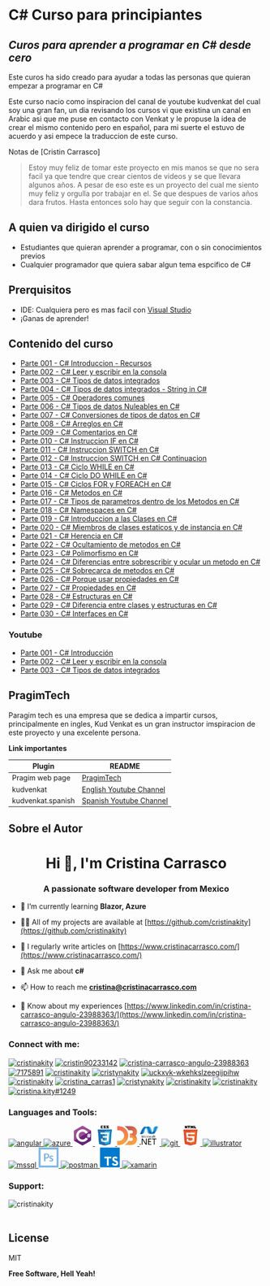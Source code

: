 # C# Curso para principiantes
## _Curos para aprender a programar en C# desde cero_

Este curos ha sido creado para ayudar a todas las personas que quieran empezar a programar en C#

Este curso nacio como inspiracion del canal de youtube kudvenkat del cual soy una gran fan, un dia revisando los cursos vi que existina un canal en Arabic asi que me puse en contacto con Venkat y le propuse la idea de crear el mismo contenido pero en español, para mi suerte el estuvo de acuerdo y asi empece la traduccion de este curso.

Notas  de [Cristin Carrasco] 

> Estoy muy feliz de tomar este proyecto en mis manos
> se que no sera facil ya que tendre que crear cientos de videos
> y se que llevara algunos años.  A pesar de eso este es un proyecto
> del cual me siento muy feliz y orgulla por trabajar en el.
> Se que despues de varios años dara frutos.
> Hasta entonces solo hay que seguir con la constancia.

## A quien va dirigido el curso
- Estudiantes que quieran aprender a programar, con o sin conocimientos previos
- Cualquier programador que quiera sabar algun tema espcifico de C#

## Prerquisitos
- IDE: Cualquiera pero es mas facil con [Visual Studio](https://visualstudio.microsoft.com/)
- ¡Ganas de aprender!

## Contenido del curso

- [Parte 001 - C# Introduccion - Recursos][Parte001]
- [Parte 002 - C# Leer y escribir en la consola][Parte002]
- [Parte 003 - C# Tipos de datos integrados][Parte003]
- [Parte 004 - C# Tipos de datos integrados - String in C#][Parte004]
- [Parte 005 - C# Operadores comunes][Parte005]
- [Parte 006 - C# Tipos de datos Nuleables en C#][Parte006]
- [Parte 007 - C# Conversiones de tipos de datos en C#][Parte007]
- [Parte 008 - C# Arreglos en C#][Parte008]
- [Parte 009 - C# Comentarios en C#][Parte009]
- [Parte 010 - C# Instruccion IF en C#][Parte010]
- [Parte 011 - C# Instruccion SWITCH en C#][Parte011]
- [Parte 012 - C# Instruccion SWITCH en C# Continuacion][Parte012]
- [Parte 013 - C# Ciclo WHILE en C#][Parte013]
- [Parte 014 - C# Ciclo DO WHILE en C#][Parte014]
- [Parte 015 - C# Ciclos FOR y FOREACH en C#][Parte015]
- [Parte 016 - C# Metodos en C#][Parte016]
- [Parte 017 - C# Tipos de parametros dentro de los Metodos en C#][Parte017]
- [Parte 018 - C# Namespaces en C#][Parte018]
- [Parte 019 - C# Introduccion a las Clases en C#][Parte019]
- [Parte 020 - C# Miembros de clases estaticos y de instancia en C#][Parte020]
- [Parte 021 - C# Herencia en C#][Parte021]
- [Parte 022 - C# Ocultamiento de metodos en C#][Parte022]
- [Parte 023 - C# Polimorfismo en C#][Parte023]
- [Parte 024 - C# Diferencias entre sobrescribir y ocular un metodo en C#][Parte024]
- [Parte 025 - C# Sobrecarca de metodos en C#][Parte025]
- [Parte 026 - C# Porque usar propiedades en C#][Parte026]
- [Parte 027 - C# Propiedades en C#][Parte027]
- [Parte 028 - C# Estructuras en C#][Parte028]
- [Parte 029 - C# Diferencia entre clases y estructuras en C#][Parte029]
- [Parte 030 - C# Interfaces en C#][Parte030]

### Youtube
 - [Parte 001 - C# Introducción](https://www.youtube.com/watch?v=nSMybHaYddo&list=PLc-yEcA6C6vnuUpisYeg47UoNJ4fg2QMg&ab_channel=KudvenkatSpanish)
- [Parte 002 - C# Leer y escribir en la consola](https://www.youtube.com/watch?v=-NGto7710Qk&list=PLc-yEcA6C6vnuUpisYeg47UoNJ4fg2QMg&index=2&ab_channel=KudvenkatSpanish)
- [Parte 003 - C# Tipos de datos integrados](https://www.youtube.com/watch?v=wIhXJTQ1b_w&list=PLc-yEcA6C6vnuUpisYeg47UoNJ4fg2QMg&index=3&ab_channel=KudvenkatSpanish)

## PragimTech

Paragim tech es una empresa que se dedica a impartir cursos, principalmente en ingles, Kud Venkat es un gran instructor imspiracion de este proyecto y una excelente persona.

**Link importantes**

| Plugin | README |
| ------ | ------ |
| Pragim web page | [PragimTech](https://www.pragimtech.com/) |
| kudvenkat  | [English Youtube Channel](https://www.youtube.com/user/kudvenkat) |
| kudvenkat.spanish |  [Spanish Youtube Channel](https://www.youtube.com/channel/UCb9PsSeO2JleEVADjLyORaA) |

## Sobre el Autor

<h1 align="center">Hi 👋, I'm Cristina Carrasco</h1>
<h3 align="center">A passionate software developer from Mexico</h3>

- 🌱 I’m currently learning **Blazor, Azure**

- 👨‍💻 All of my projects are available at [https://github.com/cristinakity](https://github.com/cristinakity)

- 📝 I regularly write articles on [https://www.cristinacarrasco.com/](https://www.cristinacarrasco.com/)

- 💬 Ask me about **c#**

- 📫 How to reach me **cristina@cristinacarrasco.com**

- 📄 Know about my experiences [https://www.linkedin.com/in/cristina-carrasco-angulo-23988363/](https://www.linkedin.com/in/cristina-carrasco-angulo-23988363/)

<h3 align="left">Connect with me:</h3>
<p align="left">
<a href="https://dev.to/cristinakity" target="blank"><img align="center" src="https://cdn.jsdelivr.net/npm/simple-icons@3.0.1/icons/dev-dot-to.svg" alt="cristinakity" height="30" width="40" /></a>
<a href="https://twitter.com/cristin90233142" target="blank"><img align="center" src="https://raw.githubusercontent.com/rahuldkjain/github-profile-readme-generator/master/src/images/icons/Social/twitter.svg" alt="cristin90233142" height="30" width="40" /></a>
<a href="https://linkedin.com/in/cristina-carrasco-angulo-23988363" target="blank"><img align="center" src="https://raw.githubusercontent.com/rahuldkjain/github-profile-readme-generator/master/src/images/icons/Social/linked-in-alt.svg" alt="cristina-carrasco-angulo-23988363" height="30" width="40" /></a>
<a href="https://stackoverflow.com/users/7175891" target="blank"><img align="center" src="https://raw.githubusercontent.com/rahuldkjain/github-profile-readme-generator/master/src/images/icons/Social/stack-overflow.svg" alt="7175891" height="30" width="40" /></a>
<a href="https://codesandbox.com/cristinakity" target="blank"><img align="center" src="https://cdn.jsdelivr.net/npm/simple-icons@3.0.1/icons/codesandbox.svg" alt="cristinakity" height="30" width="40" /></a>
<a href="https://fb.com/cristynakity" target="blank"><img align="center" src="https://raw.githubusercontent.com/rahuldkjain/github-profile-readme-generator/master/src/images/icons/Social/facebook.svg" alt="cristynakity" height="30" width="40" /></a>
<a href="https://www.youtube.com/c/uckxvk-wkehkslzeegijpihw" target="blank"><img align="center" src="https://raw.githubusercontent.com/rahuldkjain/github-profile-readme-generator/master/src/images/icons/Social/youtube.svg" alt="uckxvk-wkehkslzeegijpihw" height="30" width="40" /></a>
<a href="https://www.codechef.com/users/cristinakity" target="blank"><img align="center" src="https://cdn.jsdelivr.net/npm/simple-icons@3.1.0/icons/codechef.svg" alt="cristinakity" height="30" width="40" /></a>
<a href="https://www.hackerrank.com/cristina_carras1" target="blank"><img align="center" src="https://raw.githubusercontent.com/rahuldkjain/github-profile-readme-generator/master/src/images/icons/Social/hackerrank.svg" alt="cristina_carras1" height="30" width="40" /></a>
<a href="https://codeforces.com/profile/cristynakity" target="blank"><img align="center" src="https://cdn.jsdelivr.net/npm/simple-icons@3.0.1/icons/codeforces.svg" alt="cristynakity" height="30" width="40" /></a>
<a href="https://www.leetcode.com/cristinakity" target="blank"><img align="center" src="https://raw.githubusercontent.com/rahuldkjain/github-profile-readme-generator/master/src/images/icons/Social/leet-code.svg" alt="cristinakity" height="30" width="40" /></a>
<a href="https://www.topcoder.com/members/cristinakity" target="blank"><img align="center" src="https://cdn.jsdelivr.net/npm/simple-icons@3.0.1/icons/topcoder.svg" alt="cristinakity" height="30" width="40" /></a>
<a href="https://discord.gg/cristina.kity#1249" target="blank"><img align="center" src="https://raw.githubusercontent.com/rahuldkjain/github-profile-readme-generator/master/src/images/icons/Social/discord.svg" alt="cristina.kity#1249" height="30" width="40" /></a>
</p>

<h3 align="left">Languages and Tools:</h3>
<p align="left"> <a href="https://angular.io" target="_blank"> <img src="https://angular.io/assets/images/logos/angular/angular.svg" alt="angular" width="40" height="40"/> </a> <a href="https://azure.microsoft.com/en-in/" target="_blank"> <img src="https://www.vectorlogo.zone/logos/microsoft_azure/microsoft_azure-icon.svg" alt="azure" width="40" height="40"/> </a> <a href="https://www.w3schools.com/cs/" target="_blank"> <img src="https://raw.githubusercontent.com/devicons/devicon/master/icons/csharp/csharp-original.svg" alt="csharp" width="40" height="40"/> </a> <a href="https://www.w3schools.com/css/" target="_blank"> <img src="https://raw.githubusercontent.com/devicons/devicon/master/icons/css3/css3-original-wordmark.svg" alt="css3" width="40" height="40"/> </a> <a href="https://d3js.org/" target="_blank"> <img src="https://raw.githubusercontent.com/devicons/devicon/master/icons/d3js/d3js-original.svg" alt="d3js" width="40" height="40"/> </a> <a href="https://dotnet.microsoft.com/" target="_blank"> <img src="https://raw.githubusercontent.com/devicons/devicon/master/icons/dot-net/dot-net-original-wordmark.svg" alt="dotnet" width="40" height="40"/> </a> <a href="https://git-scm.com/" target="_blank"> <img src="https://www.vectorlogo.zone/logos/git-scm/git-scm-icon.svg" alt="git" width="40" height="40"/> </a> <a href="https://www.w3.org/html/" target="_blank"> <img src="https://raw.githubusercontent.com/devicons/devicon/master/icons/html5/html5-original-wordmark.svg" alt="html5" width="40" height="40"/> </a> <a href="https://www.adobe.com/in/products/illustrator.html" target="_blank"> <img src="https://www.vectorlogo.zone/logos/adobe_illustrator/adobe_illustrator-icon.svg" alt="illustrator" width="40" height="40"/> </a> <a href="https://www.microsoft.com/en-us/sql-server" target="_blank"> <img src="https://www.svgrepo.com/show/303229/microsoft-sql-server-logo.svg" alt="mssql" width="40" height="40"/> </a> <a href="https://www.photoshop.com/en" target="_blank"> <img src="https://raw.githubusercontent.com/devicons/devicon/master/icons/photoshop/photoshop-line.svg" alt="photoshop" width="40" height="40"/> </a> <a href="https://postman.com" target="_blank"> <img src="https://www.vectorlogo.zone/logos/getpostman/getpostman-icon.svg" alt="postman" width="40" height="40"/> </a> <a href="https://www.typescriptlang.org/" target="_blank"> <img src="https://raw.githubusercontent.com/devicons/devicon/master/icons/typescript/typescript-original.svg" alt="typescript" width="40" height="40"/> </a> <a href="https://dotnet.microsoft.com/apps/xamarin" target="_blank"> <img src="https://raw.githubusercontent.com/detain/svg-logos/780f25886640cef088af994181646db2f6b1a3f8/svg/xamarin.svg" alt="xamarin" width="40" height="40"/> </a> </p>


<h3 align="left">Support:</h3>
<p><a href="https://www.buymeacoffee.com/cristinakity"> <img align="left" src="https://cdn.buymeacoffee.com/buttons/v2/default-yellow.png" height="50" width="210" alt="cristinakity" /></a></p><br><br>



## License

MIT

**Free Software, Hell Yeah!**

[//]: # (These are reference links used in the body of this note and get stripped out when the markdown processor does its job. There is no need to format nicely because it shouldn't be seen. Thanks SO - http://stackoverflow.com/questions/4823468/store-comments-in-markdown-syntax)

[Parte001]: <001-C%23-Introduccion/001-C%23-Introduccion.md>
[Parte002]: <002-C%23-Leer%20y%20escribir%20en%20la%20consola/002-C%23-Leer%20y%20escribir%20en%20la%20consola.md>
[Parte003]: <003-C%23-Tipos%20de%20datos%20integrados/003-C%23-Tipos%20de%20datos%20integrados.md>
[Parte004]: <004-C%23-Tipos%20de%20datos%20integrados%20-%20String%20in%20C%23/004-C%23-Tipos%20de%20datos%20integrados%20-%20String%20in%20C%23.md>
[Parte005]: <005-C%23-Operadores%20comunes/005-C%23-Operadores%20comunes.md>
[Parte006]: <006-C%23-Tipos%20de%20datos%20Nuleables%20en%20C%23/006-C%23-Tipos%20de%20datos%20Nuleables%20en%20C%23.md>
[Parte007]: <007-C%23-Conversiones%20de%20tipos%20de%20datos%20en%20C%23/007-C%23-Conversiones%20de%20tipos%20de%20datos%20en%20C%23.md>
[Parte008]: <008-C%23-Arreglos%20en%20C%23/008-C%23-Arreglos%20en%20C%23.md>
[Parte009]: <009-C%23-Comentarios%20en%20C%23/009-C%23-Comentarios%20en%20C%23.md>
[Parte010]: <010-C%23-Instruccion%20IF%20en%20C%23/010-C%23-Instruccion%20IF%20en%20C%23.md>
[Parte011]: <011-C%23-Instruccion%20SWITCH%20en%20C%23/011-C%23-Instruccion%20SWITCH%20en%20C%23.md>
[Parte012]: <012-C%23-Instruccion%20SWITCH%20en%20C%23%20Continuacion/012-C%23-Instruccion%20SWITCH%20en%20C%23%20Continuacion.md>
[Parte013]: <013-C%23-Ciclo%20WHILE%20en%20C%23/013-C%23-Ciclo%20WHILE%20en%20C%23.md>
[Parte014]: <014-C%23-Ciclo%20DO%20WHILE%20en%20C%23/014-C%23-Ciclo%20DO%20WHILE%20en%20C%23.md>
[Parte015]: <015-C%23-Ciclos%20FOR%20y%20FOREACH%20en%20C%23/015-C%23-Ciclos%20FOR%20y%20FOREACH%20en%20C%23.md>
[Parte016]: <016-C%23-Metodos%20en%20C%23/016-C%23-Metodos%20en%20C%23.md>
[Parte017]: <017-C%23-Tipos%20de%20parametros%20dentro%20de%20los%20Metodos%20en%20C%23/017-C%23-Tipos%20de%20parametros%20dentro%20de%20los%20Metodos%20en%20C%23.md>
[Parte018]: <018-C%23-Namespaces%20en%20C%23/018-C%23-Namespaces%20en%20C%23.md>
[Parte019]: <019-C%23-Introduccion%20a%20las%20Clases%20en%20C%23/019-C%23-Introduccion%20a%20las%20Clases%20en%20C%23.md>
[Parte020]: <020-C%23-Miembros%20de%20clases%20estaticos%20y%20de%20instancia%20en%20C%23/020-C%23-Miembros%20de%20clases%20estaticos%20y%20de%20instancia%20en%20C%23.md>
[Parte021]: <021-C%23-Herencia%20en%20C%23/021-C%23-Herencia%20en%20C%23.md>
[Parte022]: <022-C%23-Ocultamiento%20de%20metodos%20en%20C%23/022-C%23-Ocultamiento%20de%20metodos%20en%20C%23.md>
[Parte023]: <023-C%23-Polimorfismo%20en%20C%23/023-C%23-Polimorfismo%20en%20C%23.md>
[Parte024]: <024-C%23-Diferencias%20entre%20sobrescribir%20y%20ocular%20un%20metodo%20en%20C%23/024-C%23-Di encias%20entre%20sobrescribir%20y%20ocular%20un%20metodo%20en%20C%23.md>
[Parte025]: <025-C%23-Sobrecarca%20de%20metodos%20en%20C%23/025-C%23-Sobrecarca%20de%20metodos%20en%20C%23.md>
[Parte026]: <026-C%23-Porque%20usar%20propiedades%20en%20C%23/026-C%23-Porque%20usar%20propiedades%20en%20C%23.md>
[Parte027]: <027-C%23-Propiedades%20en%20C%23/027-C%23-Propiedades%20en%20C%23.md>
[Parte028]: <028-C%23-Estructuras%20en%20C%23/028-C%23-Estructuras%20en%20C%23.md>
[Parte029]: <029-C%23-Diferencia%20entre%20clases%20y%20estructuras%20en%20C%23/029-C%23-Diferencia%20entre%20clases%20y%20estructuras%20en%20C%23.md>
[Parte030]: <030-C%23-Interfaces%20en%20C%23/030-C%23-Interfaces%20en%20C%23.md>

[Parte001Pdf]: <001-C%23-Introduccion/001-C%23-Introduccion.pdf>
[Parte002Pdf]: <002-C%23-Leer%20y%20escribir%20en%20la%20consola/002-C%23-Leer%20y%20escribir%20en%20la%20consola.pdf>
[Parte003Pdf]: <003-C%23-Tipos%20de%20datos%20integrados/003-C%23-Tipos%20de%20datos%20integrados.pdf>
[Parte004Pdf]: <004-C%23-Tipos%20de%20datos%20integrados%20-%20String%20in%20C%23/004-C%23-Tipos%20de%20datos%20integrados%20-%20String%20in%20C%23.pdf>
[Parte005Pdf]: <005-C%23-Operadores%20comunes/005-C%23-Operadores%20comunes.pdf>
[Parte006Pdf]: <006-C%23-Tipos%20de%20datos%20Nuleables%20en%20C%23/006-C%23-Tipos%20de%20datos%20Nuleables%20en%20C%23.pdf>
[Parte007Pdf]: <007-C%23-Conversiones%20de%20tipos%20de%20datos%20en%20C%23/007-C%23-Conversiones%20de%20tipos%20de%20datos%20en%20C%23.pdf>
[Parte008Pdf]: <008-C%23-Arreglos%20en%20C%23/008-C%23-Arreglos%20en%20C%23.pdf>
[Parte009Pdf]: <009-C%23-Comentarios%20en%20C%23/009-C%23-Comentarios%20en%20C%23.pdf>
[Parte010Pdf]: <010-C%23-Instruccion%20IF%20en%20C%23/010-C%23-Instruccion%20IF%20en%20C%23.pdf>
[Parte011Pdf]: <011-C%23-Instruccion%20SWITCH%20en%20C%23/011-C%23-Instruccion%20SWITCH%20en%20C%23.pdf>
[Parte012Pdf]: <012-C%23-Instruccion%20SWITCH%20en%20C%23%20Continuacion/012-C%23-Instruccion%20SWITCH%20en%20C%23%20Continuacion.pdf>
[Parte013Pdf]: <013-C%23-Ciclo%20WHILE%20en%20C%23/013-C%23-Ciclo%20WHILE%20en%20C%23.pdf>
[Parte014Pdf]: <014-C%23-Ciclo%20DO%20WHILE%20en%20C%23/014-C%23-Ciclo%20DO%20WHILE%20en%20C%23.pdf>
[Parte015Pdf]: <015-C%23-Ciclos%20FOR%20y%20FOREACH%20en%20C%23/015-C%23-Ciclos%20FOR%20y%20FOREACH%20en%20C%23.pdf>
[Parte016Pdf]: <016-C%23-Metodos%20en%20C%23/016-C%23-Metodos%20en%20C%23.pdf>
[Parte017Pdf]: <017-C%23-Tipos%20de%20parametros%20dentro%20de%20los%20Metodos%20en%20C%23/017-C%23-Tipos%20de%20parametros%20dentro%20de%20los%20Metodos%20en%20C%23.pdf>
[Parte018Pdf]: <018-C%23-Namespaces%20en%20C%23/018-C%23-Namespaces%20en%20C%23.pdf>
[Parte019Pdf]: <019-C%23-Introduccion%20a%20las%20Clases%20en%20C%23/019-C%23-Introduccion%20a%20las%20Clases%20en%20C%23.pdf>
[Parte020Pdf]: <020-C%23-Miembros%20de%20clases%20estaticos%20y%20de%20instancia%20en%20C%23/020-C%23-Miembros%20de%20clases%20estaticos%20y%20de%20instancia%20en%20C%23.pdf>
[Parte021Pdf]: <021-C%23-Herencia%20en%20C%23/021-C%23-Herencia%20en%20C%23.pdf>
[Parte022Pdf]: <022-C%23-Ocultamiento%20de%20metodos%20en%20C%23/022-C%23-Ocultamiento%20de%20metodos%20en%20C%23.pdf>
[Parte023Pdf]: <023-C%23-Polimorfismo%20en%20C%23/023-C%23-Polimorfismo%20en%20C%23.pdf>
[Parte024Pdf]: <024-C%23-Diferencias%20entre%20sobrescribir%20y%20ocular%20un%20metodo%20en%20C%23/024-C%23-Di encias%20entre%20sobrescribir%20y%20ocular%20un%20metodo%20en%20C%23.pdf>
[Parte025Pdf]: <025-C%23-Sobrecarca%20de%20metodos%20en%20C%23/025-C%23-Sobrecarca%20de%20metodos%20en%20C%23.pdf>
[Parte026Pdf]: <026-C%23-Porque%20usar%20propiedades%20en%20C%23/026-C%23-Porque%20usar%20propiedades%20en%20C%23.pdf>
[Parte027Pdf]: <027-C%23-Propiedades%20en%20C%23/027-C%23-Propiedades%20en%20C%23.pdf>
[Parte028Pdf]: <028-C%23-Estructuras%20en%20C%23/028-C%23-Estructuras%20en%20C%23.pdf>
[Parte029Pdf]: <029-C%23-Diferencia%20entre%20clases%20y%20estructuras%20en%20C%23/029-C%23-Diferencia%20entre%20clases%20y%20estructuras%20en%20C%23.pdf>
[Parte030Pdf]: <030-C%23-Interfaces%20en%20C%23/030-C%23-Interfaces%20en%20C%23.pdf>